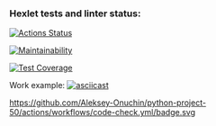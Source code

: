 ### Hexlet tests and linter status:
[![Actions Status](https://github.com/Aleksey-Onuchin/python-project-50/workflows/hexlet-check/badge.svg)](https://github.com/Aleksey-Onuchin/python-project-50/actions)

[![Maintainability](https://api.codeclimate.com/v1/badges/885fa6645ccad79efdbb/maintainability)](https://codeclimate.com/github/Aleksey-Onuchin/python-project-50/maintainability)

[![Test Coverage](https://api.codeclimate.com/v1/badges/885fa6645ccad79efdbb/test_coverage)](https://codeclimate.com/github/Aleksey-Onuchin/python-project-50/test_coverage)

Work example:
[![asciicast](https://asciinema.org/a/4mMIN32tkprUySVKEZxXfqsvb.svg)](https://asciinema.org/a/4mMIN32tkprUySVKEZxXfqsvb)


https://github.com/Aleksey-Onuchin/python-project-50/actions/workflows/code-check.yml/badge.svg